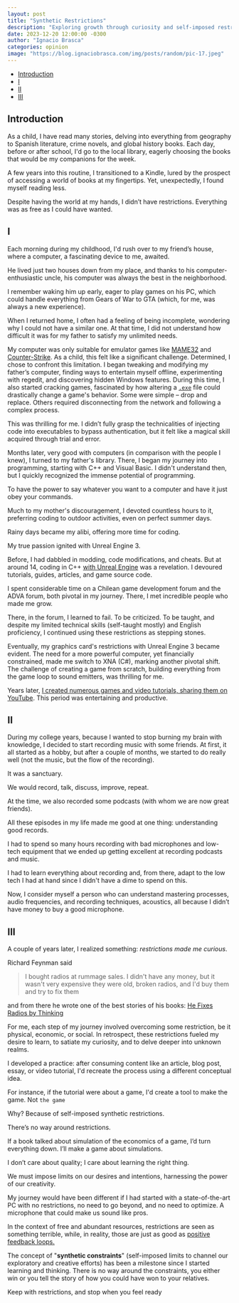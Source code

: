 ```yaml
---
layout: post
title: "Synthetic Restrictions"
description: "Exploring growth through curiosity and self-imposed restrictions"
date: 2023-12-20 12:00:00 -0300
author: "Ignacio Brasca"
categories: opinion
image: "https://blog.ignaciobrasca.com/img/posts/random/pic-17.jpeg"
---
```


- [Introduction](#introduction)
- [I](#i)
- [II](#ii)
- [III](#iii)

## Introduction
As a child, I have read many stories, delving into everything from geography to Spanish literature, crime novels, and global history books. Each day, before or after school, I'd go to the local library, eagerly choosing the books that would be my companions for the week.

A few years into this routine, I transitioned to a Kindle, lured by the prospect of accessing a world of books at my fingertips. Yet, unexpectedly, I found myself reading less.

Despite having the world at my hands, I didn’t have restrictions. Everything was as free as I could have wanted.

## I
Each morning during my childhood, I'd rush over to my friend’s house, where a computer, a fascinating device to me, awaited.

He lived just two houses down from my place, and thanks to his computer-enthusiastic uncle, his computer was always the best in the neighborhood.

I remember waking him up early, eager to play games on his PC, which could handle everything from Gears of War to GTA (which, for me, was always a new experience).

When I returned home, I often had a feeling of being incomplete, wondering why I could not have a similar one. At that time, I did not understand how difficult it was for my father to satisfy my unlimited needs.  

My computer was only suitable for emulator games like [MAME32](https://www.mamedev.org/) and [Counter-Strike](https://counterstrike.fandom.com/wiki/Counter-Strike_1.5). As a child, this felt like a significant challenge. Determined, I chose to confront this limitation. I began tweaking and modifying my father’s computer, finding ways to entertain myself offline, experimenting with regedit, and discovering hidden Windows features. During this time, I also started cracking games, fascinated by how altering a [`.exe`](https://en.wikipedia.org/wiki/.exe) file could drastically change a game's behavior. Some were simple – drop and replace. Others required disconnecting from the network and following a complex process.

This was thrilling for me. I didn’t fully grasp the technicalities of injecting code into executables to bypass authentication, but it felt like a magical skill acquired through trial and error.

Months later, very good with computers (in comparison with the people I knew), I turned to my father's library. There, I began my journey into programming, starting with C++ and Visual Basic. I didn't understand then, but I quickly recognized the immense potential of programming. 

To have the power to say whatever you want to a computer and have it just obey your commands.

Much to my mother's discouragement, I devoted countless hours to it, preferring coding to outdoor activities, even on perfect summer days. 

Rainy days became my alibi, offering more time for coding.

My true passion ignited with Unreal Engine 3. 

Before, I had dabbled in modding, code modifications, and cheats. But at around 14, coding in C++ [with Unreal Engine](https://en.wikipedia.org/wiki/Unreal_Engine) was a revelation. I devoured tutorials, guides, articles, and game source code.

I spent considerable time on a Chilean game development forum and the ADVA forum, both pivotal in my journey. There, I met incredible people who made me grow.

There, in the forum, I learned to fail. To be criticized. To be taught, and despite my limited technical skills (self-taught mostly) and English proficiency, I continued using these restrictions as stepping stones. 

Eventually, my graphics card's restrictions with Unreal Engine 3 became evident. The need for a more powerful computer, yet financially constrained, made me switch to XNA (C#), marking another pivotal shift. The challenge of creating a game from scratch, building everything from the game loop to sound emitters, was thrilling for me.

Years later, [I created numerous games and video tutorials, sharing them on YouTube](https://www.youtube.com/@nanotomis/videos). This period was entertaining and productive.

## II

During my college years, because I wanted to stop burning my brain with knowledge, I decided to start recording music with some friends. At first, it all started as a hobby, but after a couple of months, we started to do really well (not the music, but the flow of the recording).

It was a sanctuary. 

We would record, talk, discuss, improve, repeat.

At the time, we also recorded some podcasts (with whom we are now great friends).

All these episodes in my life made me good at one thing: understanding good records. 

I had to spend so many hours recording with bad microphones and low-tech equipment that we ended up getting excellent at recording podcasts and music.

I had to learn everything about recording and, from there, adapt to the low tech I had at hand since I didn't have a dime to spend on this.

Now, I consider myself a person who can understand mastering processes, audio frequencies, and recording techniques, acoustics, all because I didn’t have money to buy a good microphone.

## III
A couple of years later, I realized something: *restrictions made me curious*.

Richard Feynman said

> I bought radios at rummage sales. I didn't have any money, but it wasn't very expensive they were old, broken radios, and I'd buy them and try to fix them

and from there he wrote one of the best stories of his books: [He Fixes Radios by Thinking](https://www.goodreads.com/quotes/9290413-he-fixes-radios-by-thinking)

For me, each step of my journey involved overcoming some restriction, be it physical, economic, or social. In retrospect, these restrictions fueled my desire to learn, to satiate my curiosity, and to delve deeper into unknown realms.

I developed a practice: after consuming content like an article, blog post, essay, or video tutorial, I'd recreate the process using a different conceptual idea.

For instance, if the tutorial were about a game, I'd create a tool to make the game. Not `the game` 

Why? Because of self-imposed synthetic restrictions.

There’s no way around restrictions. 

If a book talked about simulation of the economics of a game, I’d turn everything down. I’ll make a game about simulations.

I don’t care about quality; I care about learning the right thing.

We must impose limits on our desires and intentions, harnessing the power of our creativity.

My journey would have been different if I had started with a state-of-the-art PC with no restrictions, no need to go beyond, and no need to optimize. A microphone that could make us sound like pros. 

In the context of free and abundant resources, restrictions are seen as something terrible, while, in reality, those are just as good as [positive feedback loops.](https://donellameadows.org/archives/leverage-points-places-to-intervene-in-a-system/)

The concept of "**synthetic constraints**" (self-imposed limits to channel our exploratory and creative efforts) has been a milestone since I started learning and thinking. There is no way around the constraints, you either win or you tell the story of how you could have won to your relatives.

Keep with restrictions, and stop when you feel ready
